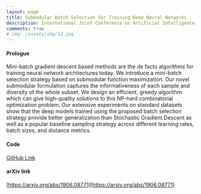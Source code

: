 ```yaml
---
layout: page
title: Submodular Batch Selection for Training Deep Neural Networks
description: International Joint Conference on Artificial Intelligence (IJCAI), Macao, China. 2019
comments: true
# img: /assets/img/12.jpg
---
```


#### Prologue
Mini-batch gradient descent based methods are the de facto algorithms for training neural network architectures today.
We introduce a mini-batch selection strategy based on submodular function maximization. Our novel submodular formulation captures the informativeness of each sample and diversity of the whole subset. We design an efficient, greedy algorithm which can give high-quality solutions to this NP-hard combinatorial optimization problem. Our extensive experiments on standard datasets show that the deep models trained using the proposed batch selection strategy provide better generalization than Stochastic Gradient Descent as well as a popular baseline sampling strategy across different learning rates, batch sizes, and distance metrics.

#### Code

[GitHub Link](https://github.com/VamshiTeja/SMDL)


#### arXiv link

[https://arxiv.org/abs/1906.08771](https://arxiv.org/abs/1906.08771)
